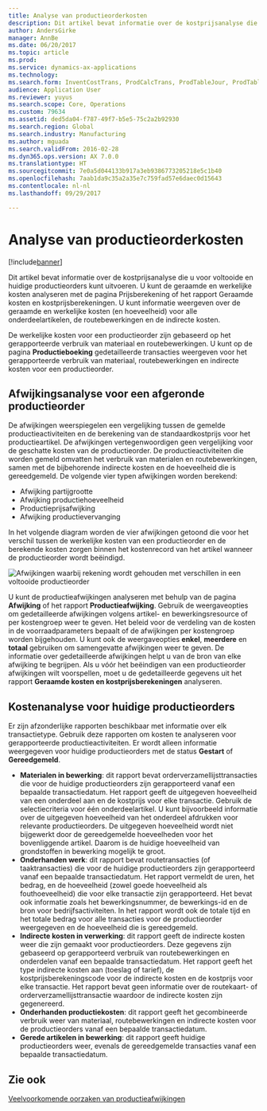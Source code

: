 ```yaml
---
title: Analyse van productieorderkosten
description: Dit artikel bevat informatie over de kostprijsanalyse die u voor voltooide en huidige productieorders kunt uitvoeren. U kunt de geraamde en werkelijke kosten analyseren met de pagina Prijsberekening of het rapport Geraamde kosten en kostprijsberekeningen. U kunt informatie weergeven over de geraamde en werkelijke kosten (en hoeveelheid) voor alle onderdeelartikelen, de routebewerkingen en de indirecte kosten.
author: AndersGirke
manager: AnnBe
ms.date: 06/20/2017
ms.topic: article
ms.prod: 
ms.service: dynamics-ax-applications
ms.technology: 
ms.search.form: InventCostTrans, ProdCalcTrans, ProdTableJour, ProdTableListPage
audience: Application User
ms.reviewer: yuyus
ms.search.scope: Core, Operations
ms.custom: 79634
ms.assetid: ded5da04-f787-49f7-b5e5-75c2a2b92930
ms.search.region: Global
ms.search.industry: Manufacturing
ms.author: mguada
ms.search.validFrom: 2016-02-28
ms.dyn365.ops.version: AX 7.0.0
ms.translationtype: HT
ms.sourcegitcommit: 7e0a5d044133b917a3eb9386773205218e5c1b40
ms.openlocfilehash: 7aab1da9c35a2a35e7c759fad57e6daec0d15643
ms.contentlocale: nl-nl
ms.lasthandoff: 09/29/2017

---
```


# <a name="production-order-cost-analysis"></a>Analyse van productieorderkosten

[!include[banner](../includes/banner.md)]


Dit artikel bevat informatie over de kostprijsanalyse die u voor voltooide en huidige productieorders kunt uitvoeren. U kunt de geraamde en werkelijke kosten analyseren met de pagina Prijsberekening of het rapport Geraamde kosten en kostprijsberekeningen. U kunt informatie weergeven over de geraamde en werkelijke kosten (en hoeveelheid) voor alle onderdeelartikelen, de routebewerkingen en de indirecte kosten.

De werkelijke kosten voor een productieorder zijn gebaseerd op het gerapporteerde verbruik van materiaal en routebewerkingen. U kunt op de pagina **Productieboeking** gedetailleerde transacties weergeven voor het gerapporteerde verbruik van materiaal, routebewerkingen en indirecte kosten voor een productieorder.

## <a name="variance-analysis-for-a-completed-production-order"></a>Afwijkingsanalyse voor een afgeronde productieorder
De afwijkingen weerspiegelen een vergelijking tussen de gemelde productieactiviteiten en de berekening van de standaardkostprijs voor het productieartikel. De afwijkingen vertegenwoordigen geen vergelijking voor de geschatte kosten van de productieorder. De productieactiviteiten die worden gemeld omvatten het verbruik van materialen en routebewerkingen, samen met de bijbehorende indirecte kosten en de hoeveelheid die is gereedgemeld. De volgende vier typen afwijkingen worden berekend:

-   Afwijking partijgrootte
-   Afwijking productiehoeveelheid
-   Productieprijsafwijking
-   Afwijking productievervanging

In het volgende diagram worden de vier afwijkingen getoond die voor het verschil tussen de werkelijke kosten van een productieorder en de berekende kosten zorgen binnen het kostenrecord van het artikel wanneer de productieorder wordt beëindigd. 

![Afwijkingen waarbij rekening wordt gehouden met verschillen in een voltooide productieorder](./media/control.jpg) 

U kunt de productieafwijkingen analyseren met behulp van de pagina **Afwijking** of het rapport **Productieafwijking**. Gebruik de weergaveopties om gedetailleerde afwijkingen volgens artikel- en bewerkingsresource of per kostengroep weer te geven. Het beleid voor de verdeling van de kosten in de voorraadparameters bepaalt of de afwijkingen per kostengroep worden bijgehouden. U kunt ook de weergaveopties **enkel**, **meerdere** en **totaal** gebruiken om samengevatte afwijkingen weer te geven. De informatie over gedetailleerde afwijkingen helpt u van de bron van elke afwijking te begrijpen. Als u vóór het beëindigen van een productieorder afwijkingen wilt voorspellen, moet u de gedetailleerde gegevens uit het rapport **Geraamde kosten en kostprijsberekeningen** analyseren.

## <a name="cost-analysis-for-current-production-orders"></a>Kostenanalyse voor huidige productieorders
Er zijn afzonderlijke rapporten beschikbaar met informatie over elk transactietype. Gebruik deze rapporten om kosten te analyseren voor gerapporteerde productieactiviteiten. Er wordt alleen informatie weergegeven voor huidige productieorders met de status **Gestart** of **Gereedgemeld**.

-   **Materialen in bewerking**: dit rapport bevat orderverzamellijsttransacties die voor de huidige productieorders zijn gerapporteerd vanaf een bepaalde transactiedatum. Het rapport geeft de uitgegeven hoeveelheid van een onderdeel aan en de kostprijs voor elke transactie. Gebruik de selectiecriteria voor één onderdeelartikel. U kunt bijvoorbeeld informatie over de uitgegeven hoeveelheid van het onderdeel afdrukken voor relevante productieorders. De uitgegeven hoeveelheid wordt niet bijgewerkt door de gereedgemelde hoeveelheden voor het bovenliggende artikel. Daarom is de huidige hoeveelheid van grondstoffen in bewerking mogelijk te groot.
-   **Onderhanden werk**: dit rapport bevat routetransacties (of taaktransacties) die voor de huidige productieorders zijn gerapporteerd vanaf een bepaalde transactiedatum. Het rapport vermeldt de uren, het bedrag, en de hoeveelheid (zowel goede hoeveelheid als fouthoeveelheid) die voor elke transactie zijn gerapporteerd. Het bevat ook informatie zoals het bewerkingsnummer, de bewerkings-id en de bron voor bedrijfsactiviteiten. In het rapport wordt ook de totale tijd en het totale bedrag voor alle transacties voor de productieorder weergegeven en de hoeveelheid die is gereedgemeld.
-   **Indirecte kosten in verwerking**: dit rapport geeft de indirecte kosten weer die zijn gemaakt voor productieorders. Deze gegevens zijn gebaseerd op gerapporteerd verbruik van routebewerkingen en onderdelen vanaf een bepaalde transactiedatum. Het rapport geeft het type indirecte kosten aan (toeslag of tarief), de kostprijsberekeningscode voor de indirecte kosten en de kostprijs voor elke transactie. Het rapport bevat geen informatie over de routekaart- of orderverzamellijsttransactie waardoor de indirecte kosten zijn gegenereerd.
-   **Onderhanden productiekosten**: dit rapport geeft het gecombineerde verbruik weer van materiaal, routebewerkingen en indirecte kosten voor de productieorders vanaf een bepaalde transactiedatum.
-   **Gerede artikelen in bewerking**: dit rapport geeft huidige productieorders weer, evenals de gereedgemelde transacties vanaf een bepaalde transactiedatum.


<a name="see-also"></a>Zie ook
--------

[Veelvoorkomende oorzaken van productieafwijkingen](common-sources-of-production-variances.md)




